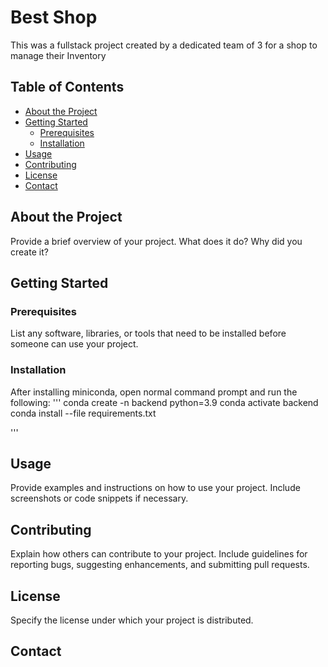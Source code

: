 # Best Shop

This was a fullstack project created by a dedicated team of 3 for a shop to manage their Inventory

## Table of Contents

- [About the Project](#about-the-project)
- [Getting Started](#getting-started)
  - [Prerequisites](#prerequisites)
  - [Installation](#installation)
- [Usage](#usage)
- [Contributing](#contributing)
- [License](#license)
- [Contact](#contact)

## About the Project

Provide a brief overview of your project. What does it do? Why did you create it?

## Getting Started

### Prerequisites

List any software, libraries, or tools that need to be installed before someone can use your project.

### Installation

After installing miniconda, open normal command prompt and run the following:
'''
conda create -n backend python=3.9
conda activate backend
conda install --file requirements.txt

'''


## Usage

Provide examples and instructions on how to use your project. Include screenshots or code snippets if necessary.

## Contributing

Explain how others can contribute to your project. Include guidelines for reporting bugs, suggesting enhancements, and submitting pull requests.

## License

Specify the license under which your project is distributed.

## Contact








